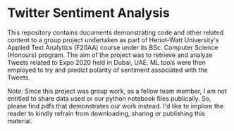 # Twitter Sentiment Analysis
This repository contains documents demonstrating code and other related content to a group project undertaken as part of Heriot-Watt University's Applied Text Analytics (F20AA) course under its BSc. Computer Science (Honours) program. The aim of the project was to retrieve and analyze Tweets related to Expo 2020 held in Dubai, UAE. ML tools were then employed to try and predict polarity of sentiment associated with the Tweets.

Note: Since this project was group work, as a fellow team member, I am not entitled to share data used or our python notebook files publically. So, please find pdfs that demonstrates our work instead. I'd like to implore the reader to kindly refrain from downloading, sharing or publishing this material.

